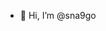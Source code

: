 - 👋 Hi, I’m @sna9go


<!---
- 👀 I’m interested in ...
- 🌱 I’m currently learning ...
- 💞️ I’m looking to collaborate on ...
- 📫 How to reach me ...

sna9go/sna9go is a ✨ special ✨ repository because its `README.md` (this file) appears on your GitHub profile.
You can click the Preview link to take a look at your changes.
--->
